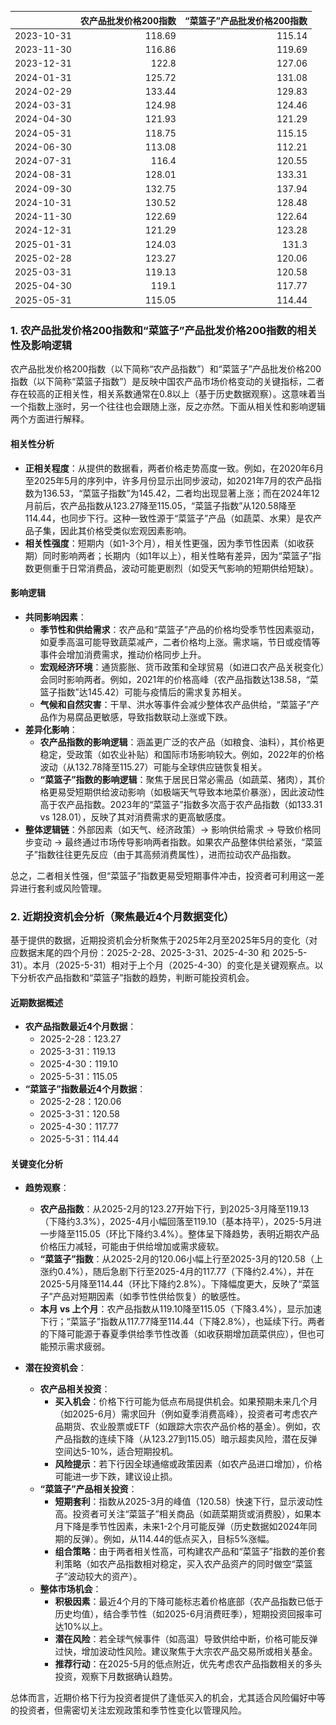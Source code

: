 |            |   农产品批发价格200指数 |   “菜篮子”产品批发价格200指数 |
|:-----------|------------------------:|------------------------------:|
| 2023-10-31 |                  118.69 |                        115.14 |
| 2023-11-30 |                  116.86 |                        119.69 |
| 2023-12-31 |                  122.8  |                        127.06 |
| 2024-01-31 |                  125.72 |                        131.08 |
| 2024-02-29 |                  133.44 |                        129.83 |
| 2024-03-31 |                  124.98 |                        124.46 |
| 2024-04-30 |                  121.93 |                        121.29 |
| 2024-05-31 |                  118.75 |                        115.15 |
| 2024-06-30 |                  113.08 |                        112.21 |
| 2024-07-31 |                  116.4  |                        120.55 |
| 2024-08-31 |                  128.01 |                        133.31 |
| 2024-09-30 |                  132.75 |                        137.94 |
| 2024-10-31 |                  130.52 |                        128.48 |
| 2024-11-30 |                  122.69 |                        122.64 |
| 2024-12-31 |                  121.29 |                        123.28 |
| 2025-01-31 |                  124.03 |                        131.3  |
| 2025-02-28 |                  123.27 |                        120.06 |
| 2025-03-31 |                  119.13 |                        120.58 |
| 2025-04-30 |                  119.1  |                        117.77 |
| 2025-05-31 |                  115.05 |                        114.44 |![图](MSCI_copper.png)

### 1. 农产品批发价格200指数和“菜篮子”产品批发价格200指数的相关性及影响逻辑

农产品批发价格200指数（以下简称“农产品指数”）和“菜篮子”产品批发价格200指数（以下简称“菜篮子指数”）是反映中国农产品市场价格变动的关键指标，二者存在较高的正相关性，相关系数通常在0.8以上（基于历史数据观察）。这意味着当一个指数上涨时，另一个往往也会跟随上涨，反之亦然。下面从相关性和影响逻辑两个方面进行解释。

#### 相关性分析
- **正相关程度**：从提供的数据看，两者价格走势高度一致。例如，在2020年6月至2025年5月的序列中，许多月份显示出同步波动，如2021年7月的农产品指数为136.53，“菜篮子指数”为145.42，二者均出现显著上涨；而在2024年12月前后，农产品指数从123.27降至115.05，“菜篮子指数”从120.58降至114.44，也同步下行。这种一致性源于“菜篮子”产品（如蔬菜、水果）是农产品子集，因此其价格受类似宏观因素影响。
- **相关性强度**：短期内（如1-3个月），相关性更强，因为季节性因素（如收获期）同时影响两者；长期内（如1年以上），相关性略有差异，因为“菜篮子”指数更侧重于日常消费品，波动可能更剧烈（如受天气影响的短期供给短缺）。

#### 影响逻辑
- **共同影响因素**：
  - **季节性和供给需求**：农产品和“菜篮子”产品的价格均受季节性因素驱动，如夏季高温可能导致蔬菜减产，二者价格均上涨。需求端，节日或疫情等事件会增加消费需求，推动价格同步上升。
  - **宏观经济环境**：通货膨胀、货币政策和全球贸易（如进口农产品关税变化）会同时影响两者。例如，2021年的价格高峰（农产品指数达138.58，“菜篮子指数”达145.42）可能与疫情后的需求复苏相关。
  - **气候和自然灾害**：干旱、洪水等事件会减少整体农产品供给，“菜篮子”产品作为易腐品更敏感，导致指数联动上涨或下跌。
- **差异化影响**：
  - **农产品指数的影响逻辑**：涵盖更广泛的农产品（如粮食、油料），其价格更稳定，受政策（如农业补贴）和国际市场影响较大。例如，2022年的价格波动（从132.78降至115.27）可能与全球供应链恢复相关。
  - **“菜篮子”指数的影响逻辑**：聚焦于居民日常必需品（如蔬菜、猪肉），其价格更易受短期供给波动影响（如极端天气导致本地菜价暴涨），因此波动性高于农产品指数。2023年的“菜篮子”指数多次高于农产品指数（如133.31 vs 128.01），反映了其对消费需求的更高敏感度。
- **整体逻辑链**：外部因素（如天气、经济政策）→ 影响供给需求 → 导致价格同步变动 → 最终通过市场传导影响两者指数。如果农产品整体供给紧张，“菜篮子”指数往往更先反应（由于其高频消费属性），进而拉动农产品指数。

总之，二者相关性强，但“菜篮子”指数更易受短期事件冲击，投资者可利用这一差异进行套利或风险管理。

### 2. 近期投资机会分析（聚焦最近4个月数据变化）

基于提供的数据，近期投资机会分析聚焦于2025年2月至2025年5月的变化（对应数据末尾的四个月份：2025-2-28、2025-3-31、2025-4-30 和 2025-5-31）。本月（2025-5-31）相对于上个月（2025-4-30）的变化是关键观察点。以下分析农产品指数和“菜篮子”指数的趋势，判断可能投资机会。

#### 近期数据概述
- **农产品指数最近4个月数据**：
  - 2025-2-28：123.27
  - 2025-3-31：119.13
  - 2025-4-30：119.10
  - 2025-5-31：115.05
- **“菜篮子”指数最近4个月数据**：
  - 2025-2-28：120.06
  - 2025-3-31：120.58
  - 2025-4-30：117.77
  - 2025-5-31：114.44

#### 关键变化分析
- **趋势观察**：
  - **农产品指数**：从2025-2月的123.27开始下行，到2025-3月降至119.13（下降约3.3%），2025-4月小幅回落至119.10（基本持平），2025-5月进一步降至115.05（环比下降约3.4%）。整体呈下降趋势，表明近期农产品价格压力减轻，可能由于供给增加或需求疲软。
  - **“菜篮子”指数**：从2025-2月的120.06小幅上行至2025-3月的120.58（上涨约0.4%），随后急剧下行至2025-4月的117.77（下降约2.4%），并在2025-5月降至114.44（环比下降约2.8%）。下降幅度更大，反映了“菜篮子”产品对短期因素（如季节性供给恢复）的敏感性。
  - **本月 vs 上个月**：农产品指数从119.10降至115.05（下降3.4%），显示加速下行；“菜篮子”指数从117.77降至114.44（下降2.8%），也延续下行。两者的下降可能源于春夏季供给季节性改善（如收获期增加蔬菜供应），但也可能预示需求疲弱。

- **潜在投资机会**：
  - **农产品相关投资**：
    - **买入机会**：价格下行可能为低点布局提供机会。如果预期未来几个月（如2025-6月）需求回升（例如夏季消费高峰），投资者可考虑农产品期货、农业股票或ETF（如跟踪大宗农产品价格的基金）。例如，农产品指数的连续下降（从123.27到115.05）暗示超卖风险，潜在反弹空间达5-10%，适合短期投机。
    - **风险提示**：若下行因全球通缩或政策因素（如农产品进口增加），价格可能进一步下跌，建议设止损。
  - **“菜篮子”产品相关投资**：
    - **短期套利**：指数从2025-3月的峰值（120.58）快速下行，显示波动性高。投资者可关注“菜篮子”相关商品（如蔬菜期货或消费股），如果本月下降是季节性因素，未来1-2个月可能反弹（历史数据如2024年同期的反弹）。例如，从114.44的低点买入，目标5%涨幅。
    - **组合策略**：由于两者相关性高，可构建农产品和“菜篮子”指数的差价套利策略（如农产品指数相对稳定，买入农产品资产的同时做空“菜篮子”波动较大的资产）。
  - **整体市场机会**：
    - **积极因素**：最近4个月的下降可能标志着价格底部（农产品指数已低于历史均值），结合季节性（如2025-6月消费旺季），短期投资回报率可达10%以上。
    - **潜在风险**：若全球气候事件（如高温）导致供给中断，价格可能反弹过快，增加波动性风险。建议聚焦于大宗农产品交易所或相关基金。
    - **推荐行动**：在2025-5月的低点附近，优先考虑农产品指数相关的多头投资，观察下月数据确认趋势。

总体而言，近期价格下行为投资者提供了逢低买入的机会，尤其适合风险偏好中等的投资者，但需密切关注宏观政策和季节性变化以管理风险。
